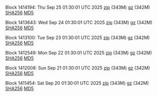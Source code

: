 Block 1414194: Thu Sep 25 01:30:01 UTC 2025 [zip](https://files.01coin.io/mainnet/2025-09-25/bootstrap.dat.zip) (343M) [gz](https://files.01coin.io/mainnet/2025-09-25/bootstrap.dat.tar.gz) (342M) [SHA256](https://files.01coin.io/mainnet/2025-09-25/sha256.txt) [MD5](https://files.01coin.io/mainnet/2025-09-25/md5.txt)

Block 1413643: Wed Sep 24 01:30:01 UTC 2025 [zip](https://files.01coin.io/mainnet/2025-09-24/bootstrap.dat.zip) (343M) [gz](https://files.01coin.io/mainnet/2025-09-24/bootstrap.dat.tar.gz) (342M) [SHA256](https://files.01coin.io/mainnet/2025-09-24/sha256.txt) [MD5](https://files.01coin.io/mainnet/2025-09-24/md5.txt)

Block 1413100: Tue Sep 23 01:30:01 UTC 2025 [zip](https://files.01coin.io/mainnet/2025-09-23/bootstrap.dat.zip) (343M) [gz](https://files.01coin.io/mainnet/2025-09-23/bootstrap.dat.tar.gz) (342M) [SHA256](https://files.01coin.io/mainnet/2025-09-23/sha256.txt) [MD5](https://files.01coin.io/mainnet/2025-09-23/md5.txt)

Block 1412549: Mon Sep 22 01:30:01 UTC 2025 [zip](https://files.01coin.io/mainnet/2025-09-22/bootstrap.dat.zip) (343M) [gz](https://files.01coin.io/mainnet/2025-09-22/bootstrap.dat.tar.gz) (342M) [SHA256](https://files.01coin.io/mainnet/2025-09-22/sha256.txt) [MD5](https://files.01coin.io/mainnet/2025-09-22/md5.txt)

Block 1412008: Sun Sep 21 01:30:01 UTC 2025 [zip](https://files.01coin.io/mainnet/2025-09-21/bootstrap.dat.zip) (343M) [gz](https://files.01coin.io/mainnet/2025-09-21/bootstrap.dat.tar.gz) (342M) [SHA256](https://files.01coin.io/mainnet/2025-09-21/sha256.txt) [MD5](https://files.01coin.io/mainnet/2025-09-21/md5.txt)

Block 1411454: Sat Sep 20 01:30:01 UTC 2025 [zip](https://files.01coin.io/mainnet/2025-09-20/bootstrap.dat.zip) (343M) [gz](https://files.01coin.io/mainnet/2025-09-20/bootstrap.dat.tar.gz) (342M) [SHA256](https://files.01coin.io/mainnet/2025-09-20/sha256.txt) [MD5](https://files.01coin.io/mainnet/2025-09-20/md5.txt)
